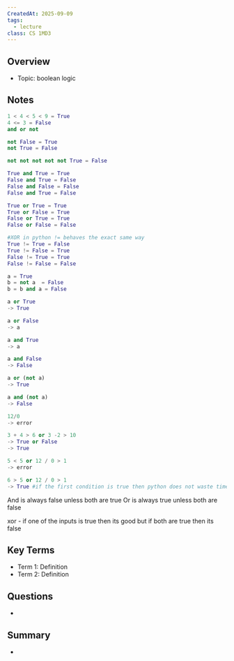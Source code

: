 ```yaml
---
CreatedAt: 2025-09-09
tags:
  - lecture
class: CS 1MD3
---
```

## Overview
- Topic: boolean logic

## Notes
```python
1 < 4 < 5 < 9 = True
4 <= 3 = False
and or not

not False = True
not True = False

not not not not not True = False

True and True = True
False and True = False
False and False = False
False and True = False

True or True = True
True or False = True
False or True = True
False or False = False

#XOR in python != behaves the exact same way
True != True = False
True != False = True
False != True = True
False != False = False

a = True
b = not a  = False
b = b and a = False

a or True
-> True

a or False
-> a

a and True
-> a

a and False 
-> False

a or (not a)
-> True

a and (not a)
-> False

12/0
-> error

3 + 4 > 6 or 3 -2 > 10
-> True or False
-> True

5 < 5 or 12 / 0 > 1
-> error

6 > 5 or 12 / 0 > 1
-> True #if the first condition is true then python does not waste time evaluating the second one in an or statement
```
And is always false unless both are true
Or is always true unless both are false

xor - if one of the inputs is true then its good but if both are true then its false

## Key Terms
- Term 1: Definition
- Term 2: Definition

## Questions
- 

## Summary
- 
